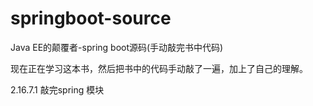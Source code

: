 # springboot-source
Java EE的颠覆者-spring boot源码(手动敲完书中代码)

现在正在学习这本书，然后把书中的代码手动敲了一遍，加上了自己的理解。

2.16.7.1 敲完spring 模块


